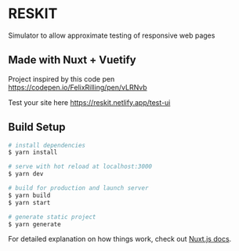 # RESKIT
Simulator to allow approximate testing of responsive web pages

## Made with Nuxt + Vuetify
Project inspired by this code pen https://codepen.io/FelixRilling/pen/vLRNvb

Test your site here https://reskit.netlify.app/test-ui
## Build Setup

```bash
# install dependencies
$ yarn install

# serve with hot reload at localhost:3000
$ yarn dev

# build for production and launch server
$ yarn build
$ yarn start

# generate static project
$ yarn generate
```

For detailed explanation on how things work, check out [Nuxt.js docs](https://nuxtjs.org).
